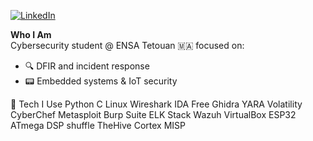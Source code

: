 
[![LinkedIn](https://img.shields.io/badge/-LinkedIn-0A66C2?logo=linkedin&logoColor=white)](https://ma.linkedin.com/in/hatim-bousseta-009b05273)




 **Who I Am**  
Cybersecurity student @ ENSA Tetouan 🇲🇦 focused on:

- 🔍 DFIR and incident response
- 📟 Embedded systems & IoT security 

🧰 Tech I Use
Python C Linux Wireshark IDA Free Ghidra YARA Volatility CyberChef Metasploit Burp Suite ELK Stack Wazuh VirtualBox ESP32 ATmega DSP shuffle TheHive Cortex MISP 

